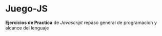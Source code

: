 # Juego-JS
**Ejercicios de Practica** de *Javascript* repaso general de programacion y alcance del lenguaje
